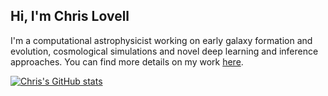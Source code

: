 ## Hi, I'm Chris Lovell

I'm a computational astrophysicist working on early galaxy formation and evolution, cosmological simulations and novel deep learning and inference approaches. You can find more details on my work [here](https://www.christopherlovell.co.uk/).

[![Chris's GitHub stats](https://github-readme-stats.vercel.app/api?username=christopherlovell)](https://github.com/christopherlovell/github-readme-stats)

